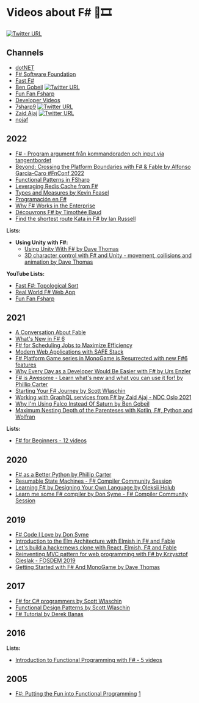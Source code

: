 # Videos about F# 🔷🎞️

[![Twitter URL](https://img.shields.io/twitter/url/https/twitter.com/adelarsq.svg?style=social&label=Follow%20%40adelarsq)](https://twitter.com/adelarsq)

## Channels

- [dotNET](https://www.youtube.com/c/dotNET)
- [F# Software Foundation](https://www.youtube.com/c/fsharporg)
- [Fast F#](https://www.youtube.com/user/Wallhoode)
- [Ben Gobeil](https://www.youtube.com/channel/UCX7iFEPRPubYZyU-e-END5A) [![Twitter URL](https://img.shields.io/twitter/url/https/twitter.com/GobeilBen.svg?style=social&label=)](https://twitter.com/GobeilBen)
- [Fun Fan Fsharp](https://www.youtube.com/channel/UCzfhtizGZluixyun60wPnuA)
- [Developer Videos](https://www.youtube.com/channel/UCK4VZUWy1jPwMijeAeyzUcg)
- [7sharp9](https://www.youtube.com/c/7sharp9b5) [![Twitter URL](https://img.shields.io/twitter/url/https/twitter.com/7sharp9_.svg?style=social&label=)](https://twitter.com/7sharp9_)
- [Zaid Ajaj](https://www.youtube.com/channel/UChT-c1jBnyKCltsw0cNifLA) [![Twitter URL](https://img.shields.io/twitter/url/https/twitter.com/zaid_ajaj.svg?style=social&label=)](https://twitter.com/zaid_ajaj)
- [nojaf](https://www.youtube.com/user/nojaf)

## 2022

- [F# - Program argument från kommandoraden och input via tangentbordet](https://www.youtube.com/watch?v=gIEdNgsAlYA)
- [Beyond: Crossing the Platform Boundaries with F# & Fable by Alfonso Garcia-Caro #FnConf 2022](https://www.youtube.com/watch?v=OuAsNZAuh1M)
- [Functional Patterns in FSharp](https://www.youtube.com/watch?v=XiG-uuNKzF8)
- [Leveraging Redis Cache from F#](https://www.youtube.com/watch?v=20x1ydMIvYA)
- [Types and Measures by Kevin Feasel](https://www.youtube.com/watch?v=Op1IXeg73Wk)
- [Programación en F#](https://www.youtube.com/watch?v=lE2Hcuw4L1c)
- [Why F# Works in the Enterprise](https://www.youtube.com/watch?v=CHrYC3c_LC4)
- [Découvrons F# by Timothée Baud](https://www.youtube.com/watch?v=d5lQzclTR6c)
- [Find the shortest route Kata in F# by Ian Russell](https://www.youtube.com/watch?v=Qs60WMXird8)

**Lists:**

- **Using Unity with F#:**
  - [Using Unity With F# by Dave Thomas](https://www.youtube.com/watch?v=sK6BUkQE5U4)
  - [3D character control with F# and Unity - movement, collisions and animation by Dave Thomas](https://www.youtube.com/watch?v=wulPBZDxczo)

**YouTube Lists:**

- [Fast F#: Topological Sort](https://www.youtube.com/watch?v=B2XOxXAQuF8&list=PLqWncHdBPoD5hEK31CcfmTHP-7icw2Xd0)
- [Real World F# Web App](https://www.youtube.com/watch?v=NuAzX_6flsI&list=PLjfDSHUGSwod1k162Ha4ZTlBStlBtg7N-)
- [Fun Fan Fsharp](https://www.youtube.com/watch?v=nFD7-nQFzZo&list=PLbLAMB4nUGAMqY_qX470gvce8ZFRfvXaM)

## 2021

- [A Conversation About Fable](https://www.youtube.com/watch?v=EHk7xuaMVhM)
- [What's New in F# 6](https://www.youtube.com/watch?v=jOrgDoMuFog)
- [F# for Scheduling Jobs to Maximize Efficiency](https://www.youtube.com/watch?v=2n7nAyoEzGs)
- [Modern Web Applications with SAFE Stack](https://www.youtube.com/watch?v=9pzgKpPTssM)
- [F# Platform Game series in MonoGame is Resurrected with new F#6 features](https://www.youtube.com/watch?v=upJ3wFXUnkw)
- [Why Every Day as a Developer Would Be Easier with F# by Urs Enzler](https://www.youtube.com/watch?v=q3Ies_XTo_s)
- [F# is Awesome - Learn what's new and what you can use it for! by Phillip Carter](https://www.youtube.com/watch?v=oBhkwFFBcxw)
- [Starting Your F# Journey by Scott Wlaschin](https://www.youtube.com/watch?v=kSfi6kcZrzM)
- [Working with GraphQL services from F# by Zaid Ajaj - NDC Oslo 2021](https://www.youtube.com/watch?v=ddbl2sscPkc)
- [Why I'm Using Falco Instead Of Saturn by Ben Gobeil](https://www.youtube.com/watch?v=DTy5gIUWvpo)
- [Maximum Nesting Depth of the Parenteses with Kotlin, F#, Python and Wolfran](https://www.youtube.com/watch?v=6-mk6OpcUdM)

**Lists:**

- [F# for Beginners - 12 videos](https://www.youtube.com/watch?v=yGzu0iDuMNQ&list=PLdo4fOcmZ0oUFghYOp89baYFBTGxUkC7Z)

## 2020

- [F# as a Better Python by Phillip Carter](https://www.youtube.com/watch?v=_QnbV6CAWXc)
- [Resumable State Machines - F# Compiler Community Session](https://www.youtube.com/watch?v=GYi3ZMF8Pm0)
- [Learning F# by Designing Your Own Language by Oleksii Holub](https://www.youtube.com/watch?v=34C_7halqGw)
- [Learn me some F# compiler by Don Syme - F# Compiler Community Session](https://www.youtube.com/watch?v=-dKf15xSWPY)

## 2019

- [F# Code I Love by Don Syme](https://www.youtube.com/watch?v=1AZA1zoP-II)
- [Introduction to the Elm Architecture with Elmish in F# and Fable](https://www.youtube.com/watch?v=3Qk4bWs7vrs)
- [Let's build a hackernews clone with React, Elmish, F# and Fable](https://www.youtube.com/watch?v=w0Am8fRQzGg)
- [Reinventing MVC pattern for web programming with F# by Krzysztof Cieslak - FOSDEM 2019](https://www.youtube.com/watch?v=9jM8iG4CDbU)
- [Getting Started with F# And MonoGame by Dave Thomas](https://www.youtube.com/watch?v=5m28WwJN91U)

## 2017

- [F# for C# programmers by Scott Wlaschin](https://www.youtube.com/watch?v=KPa8Yw_Navk)
- [Functional Design Patterns by Scott Wlaschin](https://www.youtube.com/watch?v=srQt1NAHYC0)
- [F# Tutorial by Derek Banas](https://www.youtube.com/watch?v=c7eNDJN758U)

## 2016

**Lists:**

- [Introduction to Functional Programming with F# - 5 videos](https://www.youtube.com/watch?v=Teak30_pXHk&list=PLEoMzSkcN8oNiJ67Hd7oRGgD1d4YBxYGC)

## 2005

- [F#: Putting the Fun into Functional Programming](https://www.youtube.com/watch?v=Wxmw2YSrcvA) [1](https://www.microsoft.com/en-us/research/video/f-putting-the-fun-into-functional-programming/)

